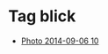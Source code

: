 <!--
title: Tag blick
date: 2020-06-28T14:38:48.288Z
tags:
-->
# Tag blick

 * [Photo 2014-09-06 10](96776409567.md)